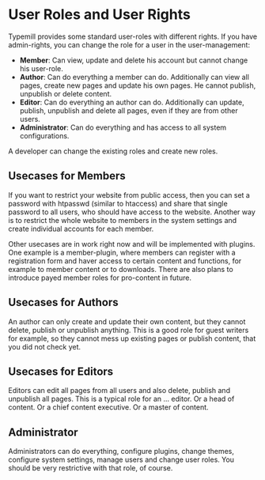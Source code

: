 # User Roles and User Rights

Typemill provides some standard user-roles with different rights. If you have admin-rights, you can change the role for a user in the user-management: 

* **Member**: Can view, update and delete his account but cannot change his user-role.
* **Author**: Can do everything a member can do. Additionally can view all pages, create new pages and update his own pages. He cannot publish, unpublish or delete content.
* **Editor**: Can do everything an author can do. Additionally can update, publish, unpublish and delete all pages, even if they are from other users.
* **Administrator**: Can do everything and has access to all system configurations.

A developer can change the existing roles and create new roles.

## Usecases for Members

If you want to restrict your website from public access, then you can set a password with htpasswd (similar to htaccess) and share that single password to all users, who should have access to the website. Another way is to restrict the whole website to members in the system settings and create individual accounts for each member. 

Other usecases are in work right now and will be implemented with plugins. One example is a member-plugin, where members can register with a registration form and haver access to certain content and functions, for example to member content or to downloads. There are also plans to introduce payed member roles for pro-content in future.

## Usecases for Authors

An author can only create and update their own content, but they cannot delete, publish or unpublish anything. This is a good role for guest writers for example, so they cannot mess up existing pages or publish content, that you did not check yet.

## Usecases for Editors

Editors can edit all pages from all users and also delete, publish and unpublish all pages. This is a typical role for an ... editor. Or a head of content. Or a chief content executive. Or a master of content.

## Administrator

Administrators can do everything, configure plugins, change themes, configure system settings, manage users and change user roles. You should be very restrictive with that role, of course.

